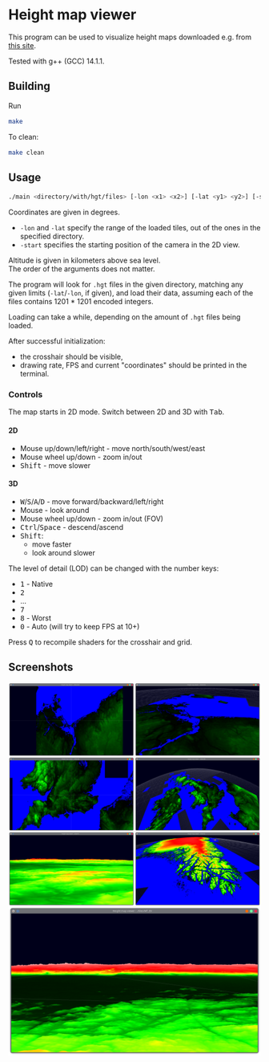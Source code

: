# Height map viewer

This program can be used to visualize height maps downloaded e.g. from [this site](https://www.viewfinderpanoramas.org/Coverage%20map%20viewfinderpanoramas_org3.htm).

Tested with g++ (GCC) 14.1.1.

## Building

Run
```sh
make
```

To clean:
```sh
make clean
```

## Usage

```sh
./main <directory/with/hgt/files> [-lon <x1> <x2>] [-lat <y1> <y2>] [-start <lon> <lat> <alt>]
```

Coordinates are given in degrees.
- `-lon` and `-lat` specify the range of the loaded tiles, out of the ones in the specified directory.
- `-start` specifies the starting position of the camera in the 2D view.

Altitude is given in kilometers above sea level.\
The order of the arguments does not matter.

The program will look for `.hgt` files in the given directory, matching any given limits (`-lat`/`-lon`, if given), and load their data, assuming each of the files contains 1201 * 1201 encoded integers.

Loading can take a while, depending on the amount of `.hgt` files being loaded.

After successful initialization:
- the crosshair should be visible,
- drawing rate, FPS and current "coordinates" should be printed in the terminal.

### Controls

The map starts in 2D mode. Switch between 2D and 3D with <kbd>Tab</kbd>.

#### 2D
- Mouse up/down/left/right - move north/south/west/east
- Mouse wheel up/down - zoom in/out
- <kbd>Shift</kbd> - move slower

#### 3D
- <kbd>W</kbd>/<kbd>S</kbd>/<kbd>A</kbd>/<kbd>D</kbd> - move forward/backward/left/right
- Mouse - look around
- Mouse wheel up/down - zoom in/out (FOV)
- <kbd>Ctrl</kbd>/<kbd>Space</kbd> - descend/ascend
- <kbd>Shift</kbd>:
  - move faster
  - look around slower

The level of detail (LOD) can be changed with the number keys:
- <kbd>1</kbd> - Native
- <kbd>2</kbd>
- ...
- <kbd>7</kbd>
- <kbd>8</kbd> - Worst
- <kbd>0</kbd> - Auto (will try to keep FPS at 10+)

Press <kbd>Q</kbd> to recompile shaders for the crosshair and grid.

## Screenshots

<style>
    #tiled {
        display: flex;
        flex-wrap: wrap;
    }
    #tiled > img {
        width: 50%;
    }
</style>
<div id="tiled">
    <img src="./images/Screenshot_1.png" />
    <img src="./images/Screenshot_2.png" />
    <img src="./images/Screenshot_4.png" />
    <img src="./images/Screenshot_5.png" />
    <img src="./images/Screenshot_3.png" />
    <img src="./images/Screenshot_6.png" />
</div>
<img src="./images/Screenshot_7.png" />